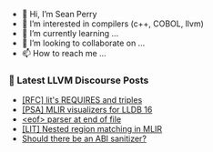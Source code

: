 - 👋 Hi, I’m Sean Perry
- 👀 I’m interested in compilers (c++, COBOL, llvm)
- 🌱 I’m currently learning ...
- 💞️ I’m looking to collaborate on ...
- 📫 How to reach me ...

<!---
s66perry/s66perry is a ✨ special ✨ repository because its `README.md` (this file) appears on your GitHub profile.
You can click the Preview link to take a look at your changes.
--->
### 📕 Latest LLVM Discourse Posts

<!-- DISCOURSE-LLVM:START -->
- [[RFC] lit&#39;s REQUIRES and triples](https://discourse.llvm.org/t/rfc-lits-requires-and-triples/66041#post_8)
- [[PSA] MLIR visualizers for LLDB 16](https://discourse.llvm.org/t/psa-mlir-visualizers-for-lldb-16/67145#post_5)
- [&lt;eof&gt; parser at end of file](https://discourse.llvm.org/t/eof-parser-at-end-of-file/67158#post_1)
- [[LIT] Nested region matching in MLIR](https://discourse.llvm.org/t/lit-nested-region-matching-in-mlir/67157#post_1)
- [Should there be an ABI sanitizer?](https://discourse.llvm.org/t/should-there-be-an-abi-sanitizer/67090#post_9)
<!-- DISCOURSE-LLVM:END -->
